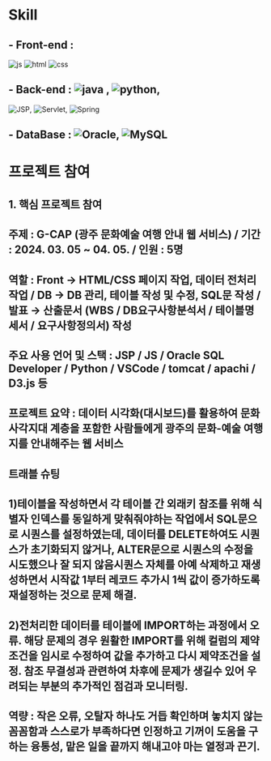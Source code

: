 
# Skill

## - Front-end :
![js](https://img.shields.io/badge/JavaScript-F7DF1E?style=for-the-badge&logo=JavaScript&logoColor=white) ![html](https://img.shields.io/badge/HTML-239120?style=for-the-badge&logo=html5&logoColor=white) ![css](https://img.shields.io/badge/CSS-239120?&style=for-the-badge&logo=css3&logoColor=white)
## - Back-end : ![java](https://img.shields.io/badge/Java-ED8B00?style=for-the-badge&logo=openjdk&logoColor=white) , ![python](https://img.shields.io/badge/Python-3776AB?style=for-the-badge&logo=python&logoColor=white),
![JSP](https://img.shields.io/badge/JSS-F7DF1E?style=for-the-badge&logo=JSS&logoColor=white), ![Servlet](https://img.shields.io/badge/Svelte-4A4A55?style=for-the-badge&logo=svelte&logoColor=FF3E00),
![Spring](https://img.shields.io/badge/Spring-6DB33F?style=for-the-badge&logo=spring&logoColor=white)
## - DataBase : ![Oracle](https://img.shields.io/badge/Oracle-F80000?style=for-the-badge&logo=oracle&logoColor=white), ![MySQL](https://img.shields.io/badge/MySQL-00000F?style=for-the-badge&logo=mysql&logoColor=white)
  
# 프로젝트 참여
## 1. 핵심 프로젝트 참여
## 주제 : G-CAP (광주 문화예술 여행 안내 웹 서비스) / 기간 : 2024. 03. 05 ~ 04. 05. / 인원 : 5명
## 역할 : Front → HTML/CSS 페이지 작업, 데이터 전처리 작업 / DB → DB 관리, 테이블 작성 및 수정, SQL문 작성 / 발표 → 산출문서 (WBS / DB요구사항분석서 / 테이블명세서 / 요구사항정의서) 작성
## 주요 사용 언어 및 스택 : JSP / JS / Oracle SQL Developer / Python / VSCode / tomcat / apachi / D3.js 등
## 프로젝트 요약 : 데이터 시각화(대시보드)를 활용하여 문화 사각지대 계층을 포함한 사람들에게 광주의 문화-예술 여행지를 안내해주는 웹 서비스
## 트래블 슈팅
## 1)테이블을 작성하면서 각 테이블 간 외래키 참조를 위해 식별자 인덱스를 동일하게 맞춰줘야하는 작업에서 SQL문으로 시퀀스를 설정하였는데, 데이터를 DELETE하여도 시퀀스가 초기화되지 않거나,  ALTER문으로 시퀀스의 수정을 시도했으나 잘 되지 않음시퀀스 자체를 아예 삭제하고 재생성하면서 시작값 1부터 레코드 추가시 1씩 값이 증가하도록 재설정하는 것으로 문제 해결. 
## 2)전처리한 데이터를 테이블에 IMPORT하는 과정에서 오류. 해당 문제의 경우 원활한 IMPORT를 위해 컬럼의 제약조건을 임시로 수정하여 값을 추가하고 다시 제약조건을 설정. 참조 무결성과 관련하여 차후에 문제가 생길수 있어 우려되는 부분의 추가적인 점검과 모니터링.
## 역량 : 작은 오류, 오탈자 하나도 거듭 확인하며 놓치지 않는 꼼꼼함과 스스로가 부족하다면 인정하고 기꺼이 도움을 구하는 융통성, 맡은 일을 끝까지 해내고야 마는 열정과 끈기.


